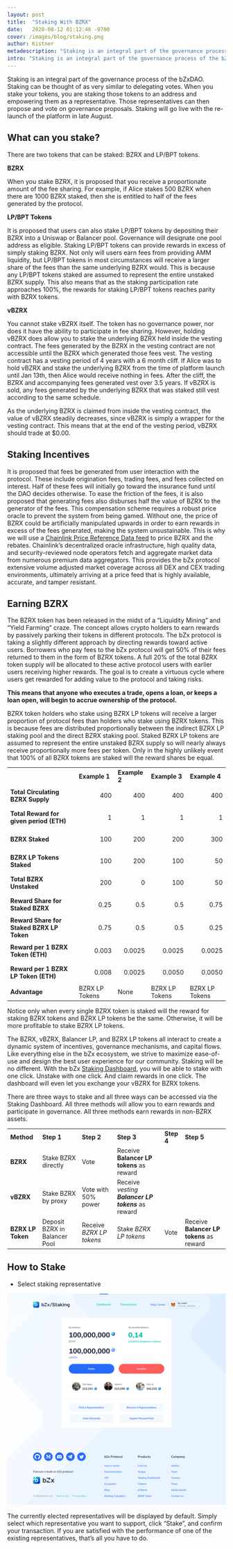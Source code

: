 ```yaml
---
layout: post
title:  "Staking With BZRX"
date:   2020-08-12 01:12:46 -0700
cover: /images/blog/staking.png
author: Kistner
metadescription: "Staking is an integral part of the governance process of the bZxDAO"
intro: "Staking is an integral part of the governance process of the bZxDAO"
---
```


Staking is an integral part of the governance process of the bZxDAO. Staking can be thought of as very similar to delegating votes. When you stake your tokens, you are staking those tokens to an address and empowering them as a representative. Those representatives can then propose and vote on governance proposals. Staking will go live with the re-launch of the platform in late August.


## What can you stake?

There are two tokens that can be staked: BZRX and LP/BPT tokens.

**BZRX**

When you stake BZRX, it is proposed that you receive a proportionate amount of the fee sharing. For example, if Alice stakes 500 BZRX when there are 1000 BZRX staked, then she is entitled to half of the fees generated by the protocol.

**LP/BPT Tokens**

It is proposed that users can also stake LP/BPT tokens by depositing their BZRX into a Uniswap or Balancer pool. Governance will designate one pool address as eligible. Staking LP/BPT tokens can provide rewards in excess of simply staking BZRX. Not only will users earn fees from providing AMM liquidity, but LP/BPT tokens in most circumstances will receive a larger share of the fees than the same underlying BZRX would. This is because any LP/BPT tokens staked are assumed to represent the entire unstaked BZRX supply. This also means that as the staking participation rate approaches 100%, the rewards for staking LP/BPT tokens reaches parity with BZRX tokens.

**vBZRX**

You cannot stake vBZRX itself. The token has no governance power, nor does it have the ability to participate in fee sharing. However, holding vBZRX does allow you to stake the underlying BZRX held inside the vesting contract. The fees generated by the BZRX in the vesting contract are not accessible until the BZRX which generated those fees vest. The vesting contract has a vesting period of 4 years with a 6 month cliff. If Alice was to hold vBZRX and stake the underlying BZRX from the time of platform launch until Jan 13th, then Alice would receive nothing in fees. After the cliff, the BZRX and accompanying fees generated vest over 3.5 years. If vBZRX is sold, any fees generated by the underlying BZRX that was staked still vest according to the same schedule.

As the underlying BZRX is claimed from inside the vesting contract, the value of vBZRX steadily decreases, since vBZRX is simply a wrapper for the vesting contract. This means that at the end of the vesting period, vBZRX should trade at $0.00.


## Staking Incentives

It is proposed that fees be generated from user interaction with the protocol. These include origination fees, trading fees, and fees collected on interest. Half of these fees will initially go toward the insurance fund until the DAO decides otherwise. To ease the friction of the fees, it is also proposed that generating fees also disburses half the value of BZRX to the generator of the fees. This compensation scheme requires a robust price oracle to prevent the system from being gamed. Without one, the price of BZRX could be artificially manipulated upwards in order to earn rewards in excess of the fees generated, making the system unsustainable. This is why we will use a [Chainlink Price Reference Data feed](https://feeds.chain.link/) to price BZRX and the rebates. Chainlink’s decentralized oracle infrastructure, high quality data, and security-reviewed node operators fetch and aggregate market data from numerous premium data aggregators. This provides the bZx protocol extensive volume adjusted market coverage across all DEX and CEX trading environments, ultimately arriving at a price feed that is highly available, accurate, and tamper resistant.





## Earning BZRX

The BZRX token has been released in the midst of a “Liquidity Mining” and “Yield Farming” craze. The concept allows crypto holders to earn rewards by passively parking their tokens in different protocols. The bZx protocol is taking a slightly different approach by directing rewards toward active users. Borrowers who pay fees to the bZx protocol will get 50% of their fees returned to them in the form of BZRX tokens. A full 20% of the total BZRX token supply will be allocated to these active protocol users with earlier users receiving higher rewards. The goal is to create a virtuous cycle where users get rewarded for adding value to the protocol and taking risks.

**This means that anyone who executes a trade, opens a loan, or keeps a loan open, will begin to accrue ownership of the protocol.**

BZRX token holders who stake using BZRX LP tokens will receive a larger proportion of protocol fees than holders who stake using BZRX tokens. This is because fees are distributed proportionally between the indirect BZRX LP staking pool and the direct BZRX staking pool. Staked BZRX LP tokens are assumed to represent the entire unstaked BZRX supply so will nearly always receive proportionally more fees per token. Only in the highly unlikely event that 100% of all BZRX tokens are staked will the reward shares be equal.


<table>
  <tr>
   <td><strong> </strong>
   </td>
   <td><strong>Example 1</strong>
   </td>
   <td><strong>Example 2</strong>
   </td>
   <td><strong>Example 3</strong>
   </td>
   <td><strong>Example 4</strong>
   </td>
  </tr>
  <tr>
   <td><strong>Total Circulating BZRX Supply</strong>
   </td>
   <td><p style="text-align: right">
400</p>

   </td>
   <td><p style="text-align: right">
400</p>

   </td>
   <td><p style="text-align: right">
400</p>

   </td>
   <td><p style="text-align: right">
400</p>

   </td>
  </tr>
  <tr>
   <td><strong>Total Reward for given period (ETH)</strong>
   </td>
   <td><p style="text-align: right">
1</p>

   </td>
   <td><p style="text-align: right">
1</p>

   </td>
   <td><p style="text-align: right">
1</p>

   </td>
   <td><p style="text-align: right">
1</p>

   </td>
  </tr>
  <tr>
   <td><strong>BZRX Staked</strong>
   </td>
   <td><p style="text-align: right">
100</p>

   </td>
   <td><p style="text-align: right">
200</p>

   </td>
   <td><p style="text-align: right">
200</p>

   </td>
   <td><p style="text-align: right">
300</p>

   </td>
  </tr>
  <tr>
   <td><strong>BZRX LP Tokens Staked</strong>
   </td>
   <td><p style="text-align: right">
100</p>

   </td>
   <td><p style="text-align: right">
200</p>

   </td>
   <td><p style="text-align: right">
100</p>

   </td>
   <td><p style="text-align: right">
50</p>

   </td>
  </tr>
  <tr>
   <td><strong>Total BZRX Unstaked</strong>
   </td>
   <td><p style="text-align: right">
200</p>

   </td>
   <td><p style="text-align: right">
0</p>

   </td>
   <td><p style="text-align: right">
100</p>

   </td>
   <td><p style="text-align: right">
50</p>

   </td>
  </tr>
  <tr>
   <td><strong>Reward Share for Staked BZRX</strong>
   </td>
   <td><p style="text-align: right">
0.25</p>

   </td>
   <td><p style="text-align: right">
0.5</p>

   </td>
   <td><p style="text-align: right">
0.5</p>

   </td>
   <td><p style="text-align: right">
0.75</p>

   </td>
  </tr>
  <tr>
   <td><strong>Reward Share for Staked BZRX LP Token</strong>
   </td>
   <td><p style="text-align: right">
0.75</p>

   </td>
   <td><p style="text-align: right">
0.5</p>

   </td>
   <td><p style="text-align: right">
0.5</p>

   </td>
   <td><p style="text-align: right">
0.25</p>

   </td>
  </tr>
  <tr>
   <td><strong>Reward per 1 BZRX Token (ETH)</strong>
   </td>
   <td><p style="text-align: right">
0.003</p>

   </td>
   <td><p style="text-align: right">
0.0025</p>

   </td>
   <td><p style="text-align: right">
0.0025</p>

   </td>
   <td><p style="text-align: right">
0.0025</p>

   </td>
  </tr>
  <tr>
   <td><strong>Reward per 1 BZRX LP Token (ETH)</strong>
   </td>
   <td><p style="text-align: right">
0.008</p>

   </td>
   <td><p style="text-align: right">
0.0025</p>

   </td>
   <td><p style="text-align: right">
0.0050</p>

   </td>
   <td><p style="text-align: right">
0.0050</p>

   </td>
  </tr>
  <tr>
   <td><strong>Advantage</strong>
   </td>
   <td>BZRX LP Tokens
   </td>
   <td>None
   </td>
   <td>BZRX LP Tokens
   </td>
   <td>BZRX LP Tokens
   </td>
  </tr>
</table>


Notice only when every single BZRX token is staked will the reward for staking BZRX tokens and BZRX LP tokens be the same. Otherwise, it will be more profitable to stake BZRX LP tokens.



The BZRX, vBZRX, Balancer LP, and BZRX LP tokens all interact to create a dynamic system of incentives, governance mechanisms, and capital flows. Like everything else in the bZx ecosystem, we strive to maximize ease-of-use and design the best user experience for our community. Staking will be no different. With the bZx [Staking Dashboard](https://staking.bzx.network/), you will be able to stake with one click. Unstake with one click. And claim rewards in one click. The dashboard will even let you exchange your vBZRX for BZRX tokens.

There are three ways to stake and all three ways can be accessed via the Staking Dashboard. All three methods will allow you to earn rewards and participate in governance. All three methods earn rewards in non-BZRX assets.


<table>
  <tr>
   <td><strong>Method</strong>
   </td>
   <td><strong>Step 1</strong>
   </td>
   <td><strong>Step 2</strong>
   </td>
   <td><strong>Step 3</strong>
   </td>
   <td><strong>Step 4</strong>
   </td>
   <td><strong>Step 5</strong>
   </td>
  </tr>
  <tr>
   <td><strong>BZRX</strong>
   </td>
   <td>Stake BZRX directly
   </td>
   <td>Vote
   </td>
   <td>Receive <strong>Balancer LP tokens</strong> as reward
   </td>
   <td>
   </td>
   <td>
   </td>
  </tr>
  <tr>
   <td><strong>vBZRX</strong>
   </td>
   <td>Stake BZRX by proxy
   </td>
   <td>Vote with 50% power
   </td>
   <td>Receive <em>vesting <strong>Balancer LP tokens </strong></em>as reward
   </td>
   <td>
   </td>
   <td>
   </td>
  </tr>
  <tr>
   <td><strong>BZRX LP Token</strong>
   </td>
   <td>Deposit BZRX in Balancer Pool
   </td>
   <td>Receive <em>BZRX LP tokens</em>
   </td>
   <td>Stake <em>BZRX LP tokens</em>
   </td>
   <td>Vote
   </td>
   <td>Receive <strong>Balancer LP tokens </strong>as reward
   </td>
  </tr>
</table>



## How to Stake


*   Select staking representative


![](/images/blog/stakers-dashboard.png)


The currently elected representatives will be displayed by default. Simply select which representative you want to support, click “Stake”, and confirm your transaction. If you are satisfied with the performance of one of the existing representatives, that’s all you have to do.
